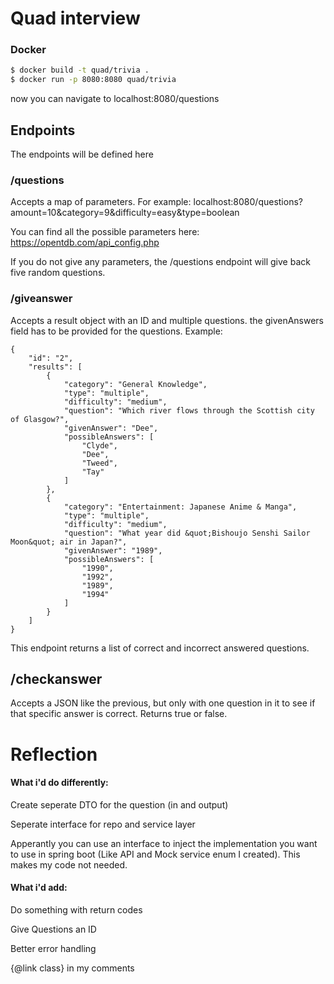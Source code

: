 # Quad interview


### Docker
```sh
$ docker build -t quad/trivia .
$ docker run -p 8080:8080 quad/trivia
```

now you can navigate to localhost:8080/questions

## Endpoints
The endpoints will be defined here

### /questions
Accepts a map of parameters. For example:
localhost:8080/questions?amount=10&category=9&difficulty=easy&type=boolean

You can find all the possible parameters here: https://opentdb.com/api_config.php

If you do not give any parameters, the /questions endpoint will give back five random questions.

### /giveanswer
Accepts a result object with an ID and multiple questions. the givenAnswers field has to be provided for the questions.
Example:
```
{
    "id": "2",
    "results": [
        {
            "category": "General Knowledge",
            "type": "multiple",
            "difficulty": "medium",
            "question": "Which river flows through the Scottish city of Glasgow?",
			"givenAnswer": "Dee",
            "possibleAnswers": [
                "Clyde",
                "Dee",
                "Tweed",
                "Tay"
            ]
        },
        {
            "category": "Entertainment: Japanese Anime & Manga",
            "type": "multiple",
            "difficulty": "medium",
            "question": "What year did &quot;Bishoujo Senshi Sailor Moon&quot; air in Japan?",
			"givenAnswer": "1989",
            "possibleAnswers": [
                "1990",
                "1992",
                "1989",
                "1994"
            ]
        }
    ]
}
```
This endpoint returns a list of correct and incorrect answered questions.


## /checkanswer
Accepts a JSON like the previous, but only with one question in it to see if that specific answer is correct. Returns true or false.



# Reflection

#### What i'd do differently:
Create seperate DTO for the question (in and output)

Seperate interface for repo and service layer

Apperantly you can use an interface to inject the implementation you want to use in spring boot (Like API and Mock service enum I created). This makes my code not needed.


#### What i'd add:

Do something with return codes

Give Questions an ID

Better error handling

{@link class} in my comments
